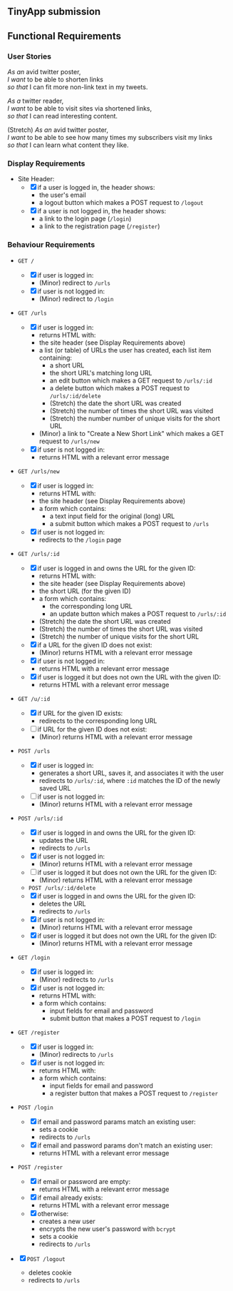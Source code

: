 ## TinyApp submission

<div class="instructions">

<h2>Functional Requirements</h2>

<h3>User Stories</h3>

<p><em>As an</em> avid twitter poster, <br>
<em>I want</em> to be able to shorten links <br>
<em>so that</em> I can fit more non-link text in my tweets.</p>

<p><em>As a</em> twitter reader, <br>
<em>I want</em> to be able to visit sites via shortened links, <br>
<em>so that</em> I can read interesting content.</p>

<p>(Stretch) <em>As an</em> avid twitter poster, <br>
<em>I want</em> to be able to see how many times my subscribers visit my links <br>
<em>so that</em> I can learn what content they like.</p>


<h3 >Display Requirements</h3>

<ul>
<li>Site Header:

<ul>
<li><input checked type="checkbox">if a user is logged in, the header shows:

<ul>
<li>the user's email</li>
<li>a logout button which makes a POST request to <code>/logout</code></li>
</ul></li>
<li><input checked type="checkbox">if a user is not logged in, the header shows:

<ul>
<li>a link to the login page (<code>/login</code>)</li>
<li>a link to the registration page (<code>/register</code>)</li>
</ul></li>
</ul></li>
</ul>

<h3>Behaviour Requirements</h3>

<ul>
<li><p><code>GET /</code></p>

<ul>
<li><input checked type="checkbox">if user is logged in:

<ul>
<li >(Minor) redirect to <code>/urls</code></li>
</ul></li>
<li><input checked type="checkbox">if user is not logged in:

<ul>
<li >(Minor) redirect to <code>/login</code></li>
</ul></li>
</ul></li>
<li><p><code>GET /urls</code></p>

<ul>
<li><input checked type="checkbox">if user is logged in:

<ul>
<li>returns HTML with:</li>
<li >the site header (see Display Requirements above)</li>
<li >a list (or table) of URLs the user has created, each list item containing:

<ul>
<li>a short URL</li>
<li>the short URL's matching long URL</li>
<li>an edit button which makes a GET request to <code>/urls/:id</code></li>
<li>a delete button which makes a POST request to <code>/urls/:id/delete</code></li>
<li>(Stretch) the date the short URL was created</li>
<li>(Stretch) the number of times the short URL was visited</li>
<li>(Stretch) the number number of unique visits for the short URL</li>
</ul></li>
<li >(Minor) a link to "Create a New Short Link" which makes a GET request to <code>/urls/new</code></li>
</ul></li>
<li ><input checked type="checkbox">if user is not logged in:

<ul>
<li>returns HTML with a relevant error message</li>
</ul></li>
</ul></li>
<li><p><code>GET /urls/new</code></p>

<ul>
<li ><input checked type="checkbox">if user is logged in:

<ul>
<li>returns HTML with:</li>
<li>the site header (see Display Requirements above)</li>
<li>a form which contains:

<ul>
<li>a text input field for the original (long) URL</li>
<li>a submit button which makes a POST request to <code>/urls</code></li>
</ul></li>
</ul></li>
<li ><input checked type="checkbox">if user is not logged in:

<ul>
<li>redirects to the <code>/login</code> page</li>
</ul></li>
</ul></li>
<li><p><code>GET /urls/:id</code></p>

<ul>
<li ><input checked type="checkbox">if user is logged in and owns the URL for the given ID:

<ul>
<li>returns HTML with:</li>
<li>the site header (see Display Requirements above)</li>
<li>the short URL (for the given ID)</li>
<li>a form which contains:

<ul>
<li>the corresponding long URL</li>
<li>an update button which makes a POST request to <code>/urls/:id</code></li>
</ul></li>
<li>(Stretch) the date the short URL was created</li>
<li>(Stretch) the number of times the short URL was visited</li>
<li>(Stretch) the number of unique visits for the short URL</li>
</ul></li>
<li><input checked type="checkbox">if a URL for the given ID does not exist:

<ul>
<li>(Minor) returns HTML with a relevant error message</li>
</ul></li>
<li><input checked type="checkbox">if user is not logged in:

<ul>
<li>returns HTML with a relevant error message</li>
</ul></li>
<li><input checked type="checkbox">if user is logged it but does not own the URL with the given ID:

<ul>
<li>returns HTML with a relevant error message</li>
</ul></li>
</ul></li>
<li><p><code>GET /u/:id</code></p>

<ul>
<li><input checked type="checkbox">if URL for the given ID exists:

<ul>
<li>redirects to the corresponding long URL</li>
</ul></li>
<li><input type="checkbox">if URL for the given ID does not exist:

<ul>
<li>(Minor) returns HTML with a relevant error message</li>
</ul></li>
</ul></li>
<li><p><code>POST /urls</code></p>

<ul>
<li><input checked type="checkbox">if user is logged in:

<ul>
<li>generates a short URL, saves it, and associates it with the user</li>
<li>redirects to <code>/urls/:id</code>, where <code>:id</code> matches the ID of the newly saved URL</li>
</ul></li>
<li><input type="checkbox">if user is not logged in:

<ul>
<li>(Minor) returns HTML with a relevant error message</li>
</ul></li>
</ul></li>
<li><p><code>POST /urls/:id</code></p>

<ul>
<li><input checked type="checkbox">if user is logged in and owns the URL for the given ID:

<ul>
<li>updates the URL</li>
<li>redirects to <code>/urls</code></li>
</ul></li>
<li><input checked type="checkbox">if user is not logged in:

<ul>
<li>(Minor) returns HTML with a relevant error message</li>
</ul></li>
<li><input type="checkbox">if user is logged it but does not own the URL for the given ID:

<ul>
<li>(Minor) returns HTML with a relevant error message</li>
</ul></li>
<li><code>POST /urls/:id/delete</code></li>
<li><input checked type="checkbox">if user is logged in and owns the URL for the given ID:

<ul>
<li>deletes the URL</li>
<li>redirects to <code>/urls</code></li>
</ul></li>
<li><input checked type="checkbox">if user is not logged in:

<ul>
<li>(Minor) returns HTML with a relevant error message</li>
</ul></li>
<li><input checked type="checkbox">if user is logged it but does not own the URL for the given ID:

<ul>
<li>(Minor) returns HTML with a relevant error message</li>
</ul></li>
</ul></li>
<li><p><code>GET /login</code></p>

<ul>
<li><input checked type="checkbox">if user is logged in:

<ul>
<li>(Minor) redirects to <code>/urls</code></li>
</ul></li>
<li><input checked type="checkbox">if user is not logged in:

<ul>
<li>returns HTML with:</li>
<li>a form which contains:

<ul>
<li>input fields for email and password</li>
<li>submit button that makes a POST request to <code>/login</code></li>
</ul></li>
</ul></li>
</ul></li>
<li><p><code>GET /register</code></p>

<ul>
<li><input checked type="checkbox">if user is logged in:

<ul>
<li>(Minor) redirects to <code>/urls</code></li>
</ul></li>
<li><input checked type="checkbox">if user is not logged in:

<ul>
<li>returns HTML with:</li>
<li>a form which contains:

<ul>
<li>input fields for email and password</li>
<li>a register button that makes a POST request to <code>/register</code></li>
</ul></li>
</ul></li>
</ul></li>
<li><p><code>POST /login</code></p>

<ul>
<li><input checked type="checkbox">if email and password params match an existing user:

<ul>
<li>sets a cookie</li>
<li>redirects to <code>/urls</code></li>
</ul></li>
<li><input checked type="checkbox">if email and password params don't match an existing user:

<ul>
<li>returns HTML with a relevant error message</li>
</ul></li>
</ul></li>
<li><p><code>POST /register</code></p>

<ul>
<li><input checked type="checkbox">if email or password are empty:

<ul>
<li>returns HTML with a relevant error message</li>
</ul></li>
<li><input checked type="checkbox">if email already exists:

<ul>
<li>returns HTML with a relevant error message</li>
</ul></li>
<li><input checked type="checkbox">otherwise:

<ul>
<li>creates a new user</li>
<li>encrypts the new user's password with <code>bcrypt</code></li>
<li>sets a cookie</li>
<li>redirects to <code>/urls</code></li>
</ul></li>
</ul></li>
<li><p><code><input checked type="checkbox">POST /logout</code></p>

<ul>
<li>deletes cookie</li>
<li>redirects to <code>/urls</code></li>
</ul></li>
</ul>
</div>


